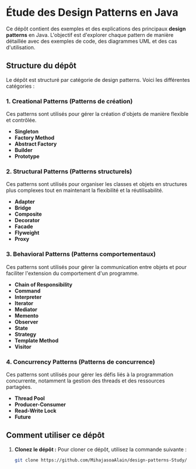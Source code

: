 # Étude des Design Patterns en Java

Ce dépôt contient des exemples et des explications des principaux **design patterns** en Java. L'objectif est d'explorer chaque pattern de manière détaillée avec des exemples de code, des diagrammes UML et des cas d'utilisation.

## Structure du dépôt

Le dépôt est structuré par catégorie de design patterns. Voici les différentes catégories :

### 1. **Creational Patterns** (Patterns de création)
Ces patterns sont utilisés pour gérer la création d'objets de manière flexible et contrôlée.
- **Singleton**
- **Factory Method**
- **Abstract Factory**
- **Builder**
- **Prototype**

### 2. **Structural Patterns** (Patterns structurels)
Ces patterns sont utilisés pour organiser les classes et objets en structures plus complexes tout en maintenant la flexibilité et la réutilisabilité.
- **Adapter**
- **Bridge**
- **Composite**
- **Decorator**
- **Facade**
- **Flyweight**
- **Proxy**

### 3. **Behavioral Patterns** (Patterns comportementaux)
Ces patterns sont utilisés pour gérer la communication entre objets et pour faciliter l'extension du comportement d'un programme.
- **Chain of Responsibility**
- **Command**
- **Interpreter**
- **Iterator**
- **Mediator**
- **Memento**
- **Observer**
- **State**
- **Strategy**
- **Template Method**
- **Visitor**

### 4. **Concurrency Patterns** (Patterns de concurrence)
Ces patterns sont utilisés pour gérer les défis liés à la programmation concurrente, notamment la gestion des threads et des ressources partagées.
- **Thread Pool**
- **Producer-Consumer**
- **Read-Write Lock**
- **Future**

## Comment utiliser ce dépôt

1. **Clonez le dépôt :**
   Pour cloner ce dépôt, utilisez la commande suivante :
   ```bash
   git clone https://github.com/MihajasoaAlain/design-patterns-Study/
